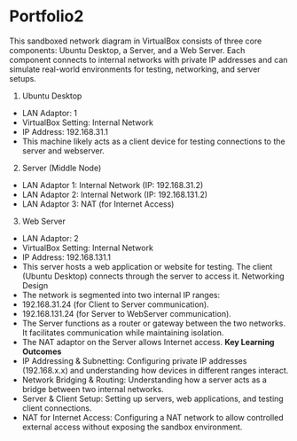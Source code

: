 # Portfolio2

This sandboxed network diagram in VirtualBox consists of three core components: Ubuntu Desktop, a Server, and a Web Server. Each component connects to internal networks with private IP addresses and can simulate real-world environments for testing, networking, and server setups.
1. Ubuntu Desktop
* LAN Adaptor: 1
* VirtualBox Setting: Internal Network
* IP Address: 192.168.31.1
* This machine likely acts as a client device for testing connections to the server and webserver.
2. Server (Middle Node)
* LAN Adaptor 1: Internal Network (IP: 192.168.31.2)
* LAN Adaptor 2: Internal Network (IP: 192.168.131.2)
* LAN Adaptor 3: NAT (for Internet Access)
3. Web Server
* LAN Adaptor: 2
* VirtualBox Setting: Internal Network
* IP Address: 192.168.131.1
* This server hosts a web application or website for testing. The client (Ubuntu Desktop) connects through the server to access it.
Networking Design
* The network is segmented into two internal IP ranges:
* 192.168.31.24 (for Client to Server communication).
* 192.168.131.24 (for Server to WebServer communication).
* The Server functions as a router or gateway between the two networks. It facilitates communication while maintaining isolation.
* The NAT adaptor on the Server allows Internet access.
**Key Learning Outcomes**
* IP Addressing & Subnetting:
Configuring private IP addresses (192.168.x.x) and understanding how devices in different ranges interact.
* Network Bridging & Routing:
Understanding how a server acts as a bridge between two internal networks.
* Server & Client Setup:
Setting up servers, web applications, and testing client connections.
* NAT for Internet Access:
Configuring a NAT network to allow controlled external access without exposing the sandbox environment.

